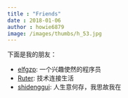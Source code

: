 ```yaml
---
title : "Friends"
date : 2018-01-06
author : howie6879
image: /images/thumbs/h_53.jpg
---
```


下面是我的朋友：

- [elfgzp](https://elfgzp.cn/): 一个兴趣使然的程序员
- [Ruter](https://ruterly.com/): 技术连接生活
- [shidenggui](https://shidenggui.com/): 人生意何存，我思故我在